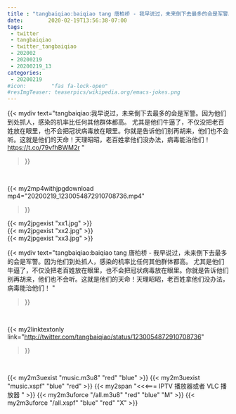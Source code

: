 ```yaml
---
title : "tangbaiqiao:baiqiao tang 唐柏桥 - 我早说过，未来倒下去最多的会是军警。因为他们到处抓人，感染的机率比任何其他群体都高。 尤其是他们牛逼了，不仅没把老百姓放在眼里，也不会把冠状病毒放在眼里。你就是告诉他们别再胡来，他们也不会听。这就是他们的天命！天理昭昭，老百姓拿他们没办法，病毒能治他们！ "
date:        2020-02-19T13:56:38-07:00
tags:
 - twitter
 - tangbaiqiao
 - twitter_tangbaiqiao
 - 202002
 - 20200219
 - 20200219_13
categories:
 - 20200219
#icon:        "fas fa-lock-open"
#resImgTeaser: teaserpics/wikipedia.org/emacs-jokes.png
---
```


{{< mydiv text="tangbaiqiao:我早说过，未来倒下去最多的会是军警。因为他们到处抓人，感染的机率比任何其他群体都高。 尤其是他们牛逼了，不仅没把老百姓放在眼里，也不会把冠状病毒放在眼里。你就是告诉他们别再胡来，他们也不会听。这就是他们的天命！天理昭昭，老百姓拿他们没办法，病毒能治他们！ https://t.co/79vfhBWM2r "
>}}
<br>


{{< my2mp4withjpgdownload mp4="20200219_1230054872910708736.mp4"
>}}

{{< my2jpgexist "xx1.jpg" >}}<br>
{{< my2jpgexist "xx2.jpg" >}}<br>
{{< my2jpgexist "xx3.jpg" >}}<br>



{{< mydiv text="tangbaiqiao:baiqiao tang 唐柏桥 - 我早说过，未来倒下去最多的会是军警。因为他们到处抓人，感染的机率比任何其他群体都高。 尤其是他们牛逼了，不仅没把老百姓放在眼里，也不会把冠状病毒放在眼里。你就是告诉他们别再胡来，他们也不会听。这就是他们的天命！天理昭昭，老百姓拿他们没办法，病毒能治他们！ "
>}}
<br>

{{< my2linktextonly link="http://twitter.com/tangbaiqiao/status/1230054872910708736"
>}}


<br>

{{< my2m3uexist "music.m3u8" "red"  "blue" >}} {{< my2m3uexist "music.xspf" "blue" "red"  >}} {{< my2span "<<<=== IPTV 播放器或者 VLC 播放器 " >}} {{< my2m3uforce "/all.m3u8" "red"  "blue" "M" >}} {{< my2m3uforce "/all.xspf" "blue" "red"  "X" >}} 
